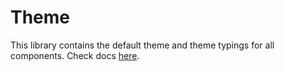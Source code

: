 # Theme

This library contains the default theme and theme typings for all components. Check docs [here](https://medly.github.io/medly-components).
